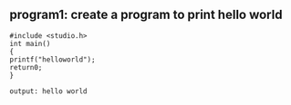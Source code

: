 ## program1: create a program to print hello world 
```
#include <studio.h>
int main()
{
printf("helloworld");
return0;
}

output: hello world 
